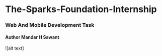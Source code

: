 # The-Sparks-Foundation-Internship
### Web And Mobile Development Task
#### Author Mandar H Sawant

![alt text]
